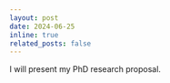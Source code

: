 ```yaml
---
layout: post
date: 2024-06-25
inline: true
related_posts: false
---
```


I will present my PhD research proposal.
